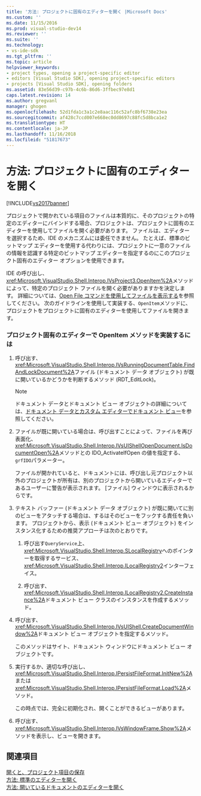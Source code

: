 ```yaml
---
title: '方法: プロジェクトに固有のエディターを開く |Microsoft Docs'
ms.custom: ''
ms.date: 11/15/2016
ms.prod: visual-studio-dev14
ms.reviewer: ''
ms.suite: ''
ms.technology:
- vs-ide-sdk
ms.tgt_pltfrm: ''
ms.topic: article
helpviewer_keywords:
- project types, opening a project-specific editor
- editors [Visual Studio SDK], opening project-specific editors
- projects [Visual Studio SDK], opening folders
ms.assetid: 83e56d39-c97b-4c6b-86d6-3ffbec97e8d1
caps.latest.revision: 14
ms.author: gregvanl
manager: ghogen
ms.openlocfilehash: 52d1fda1c3a1c2e8aac116c52afc8bf6738e23ea
ms.sourcegitcommit: af428c7ccd007e668ec0dd8697c88fc5d8bca1e2
ms.translationtype: HT
ms.contentlocale: ja-JP
ms.lasthandoff: 11/16/2018
ms.locfileid: "51817673"
---
```

# <a name="how-to-open-project-specific-editors"></a>方法: プロジェクトに固有のエディターを開く
[!INCLUDE[vs2017banner](../includes/vs2017banner.md)]

プロジェクトで開かれている項目のファイルは本質的に、そのプロジェクトの特定のエディターにバインドする場合、プロジェクトは、プロジェクトに固有のエディターを使用してファイルを開く必要があります。 ファイルは、エディターを選択するため、IDE のメカニズムには委任できません。 たとえば、標準のビットマップ エディターを使用する代わりには、プロジェクトに一意のファイルの情報を認識する特定のビットマップ エディターを指定するのにこのプロジェクト固有のエディター オプションを使用できます。  
  
 IDE の呼び出し、<xref:Microsoft.VisualStudio.Shell.Interop.IVsProject3.OpenItem%2A>メソッドによって、特定のプロジェクト ファイルを開く必要がありますかを決定します。 詳細については、[Open File コマンドを使用してファイルを表示する](../extensibility/internals/displaying-files-by-using-the-open-file-command.md)を参照してください。 次のガイドラインを使用して実装する、`OpenItem`メソッドに、プロジェクトをプロジェクトに固有のエディターを使用してファイルを開きます。  
  
### <a name="to-implement-the-openitem-method-with-a-project-specific-editor"></a>プロジェクト固有のエディターで OpenItem メソッドを実装するには  
  
1.  呼び出す、<xref:Microsoft.VisualStudio.Shell.Interop.IVsRunningDocumentTable.FindAndLockDocument%2A>ファイル (ドキュメント データ オブジェクト) が既に開いているかどうかを判断するメソッド (RDT_EditLock)。  
  
    > [!NOTE]
    >  ドキュメント データとドキュメント ビュー オブジェクトの詳細については、[ドキュメント データとカスタム エディターでドキュメント ビュー](../extensibility/document-data-and-document-view-in-custom-editors.md)を参照してください。  
  
2.  ファイルが既に開いている場合は、呼び出すことによって、ファイルを再び表面化、<xref:Microsoft.VisualStudio.Shell.Interop.IVsUIShellOpenDocument.IsDocumentOpen%2A>メソッドとの IDO_ActivateIfOpen の値を指定する、`grfIDO`パラメーター。  
  
     ファイルが開かれていると、ドキュメントには、呼び出し元プロジェクト以外のプロジェクトが所有は、別のプロジェクトから開いているエディターであるユーザーに警告が表示されます。 [ファイル] ウィンドウに表示されるからです。  
  
3.  テキスト バッファー (ドキュメント データ オブジェクト) が既に開いてに別のビューをアタッチする場合は、するはそのビューをフックする責任を負います。 プロジェクトから、表示 (ドキュメント ビュー オブジェクト) をインスタンス化するための推奨アプローチは次のとおりです。  
  
    1.  呼び出す`QueryService`上、<xref:Microsoft.VisualStudio.Shell.Interop.SLocalRegistry>へのポインターを取得するサービス、<xref:Microsoft.VisualStudio.Shell.Interop.ILocalRegistry2>インターフェイス。  
  
    2.  呼び出す、<xref:Microsoft.VisualStudio.Shell.Interop.ILocalRegistry2.CreateInstance%2A>ドキュメント ビュー クラスのインスタンスを作成するメソッド。  
  
4.  呼び出す、<xref:Microsoft.VisualStudio.Shell.Interop.IVsUIShell.CreateDocumentWindow%2A>ドキュメント ビュー オブジェクトを指定するメソッド。  
  
     このメソッドはサイト、ドキュメント ウィンドウにドキュメント ビュー オブジェクトです。  
  
5.  実行するか、適切な呼び出し、<xref:Microsoft.VisualStudio.Shell.Interop.IPersistFileFormat.InitNew%2A>または<xref:Microsoft.VisualStudio.Shell.Interop.IPersistFileFormat.Load%2A>メソッド。  
  
     この時点では、完全に初期化され、開くことができるビューがあります。  
  
6.  呼び出す、<xref:Microsoft.VisualStudio.Shell.Interop.IVsWindowFrame.Show%2A>メソッドを表示し、ビューを開きます。  
  
## <a name="see-also"></a>関連項目  
 [開くと、プロジェクト項目の保存](../extensibility/internals/opening-and-saving-project-items.md)   
 [方法: 標準のエディターを開く](../extensibility/how-to-open-standard-editors.md)   
 [方法: 開いているドキュメントのエディターを開く](../extensibility/how-to-open-editors-for-open-documents.md)

